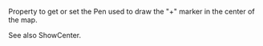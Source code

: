 Property to get or set the Pen used to draw the "+" marker in the center of the map.

See also ShowCenter.
